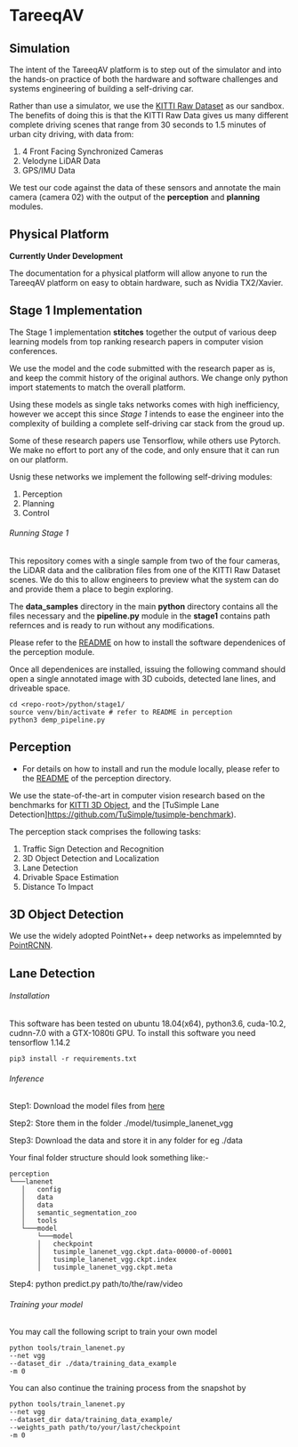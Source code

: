 TareeqAV
======

Simulation
------

The intent of the  TareeqAV platform is to step out of the simulator and into the hands-on practice of both the hardware and software challenges and systems engineering of building a self-driving car.

Rather than use a simulator, we use the [KITTI Raw Dataset](http://www.cvlibs.net/datasets/kitti/raw_data.php) as our sandbox.  The benefits of doing this is that the KITTI Raw Data gives us many different complete driving scenes that range from 30 seconds to 1.5 minutes of urban city driving, with data from:

1. 4 Front Facing Synchronized Cameras
2. Velodyne LiDAR Data
3. GPS/IMU Data

We test our code against the data of these sensors and annotate the main camera (camera 02) with the output of the __perception__ and __planning__ modules.

Physical Platform
------

**Currently Under Development**

The documentation for a physical platform will allow anyone to run the TareeqAV platform on easy to obtain hardware, such as Nvidia TX2/Xavier.


Stage 1 Implementation
------

The Stage 1 implementation __stitches__ together the output of various deep learning models from top ranking research papers in computer vision conferences.

We use the model and the code submitted with the research paper as is, and keep the commit history of the original authors.  We change only python import statements to match the overall platform.

Using these models as single taks networks comes with high inefficiency, however we accept this since *Stage 1* intends to ease the engineer into the complexity of building a complete self-driving car stack from the groud up.

Some of these research papers use Tensorflow, while others use Pytorch.  We make no effort to port any of the code, and only ensure that it can run on our platform.

Usnig these networks we implement the following self-driving modules:

1. Perception
2. Planning
3. Control

###### Running Stage 1

This repository comes with a single sample from two of the four cameras, the LiDAR data and the calibration files from one of the KITTI Raw Dataset scenes.  We do this to allow engineers to preview what the system can do and provide them a place to begin exploring.

The __data_samples__ directory in the main __python__ directory contains all the files necessary and the __pipeline.py__ module in the __stage1__ contains path refernces and is ready to run without any modifications.

Please refer to the [README](./perception/README.md) on how to install the software dependenices of the perception module.

Once all dependenices are installed, issuing the following command should open a single annotated image with 3D cuboids, detected lane lines, and driveable space.

```
cd <repo-root>/python/stage1/
source venv/bin/activate # refer to README in perception
python3 demp_pipeline.py
```

Perception
------


* For details on how to install and run the module locally, please refer to the [README](./perception/README.md) of the perception directory.

We use the state-of-the-art in computer vision research based on the benchmarks for [KITTI 3D Object](http://www.cvlibs.net/datasets/kitti/eval_object.php?obj_benchmark=3d), and the [TuSimple Lane Detection]https://github.com/TuSimple/tusimple-benchmark).

The perception stack comprises the following tasks:

1. Traffic Sign Detection and Recognition
2. 3D Object Detection and Localization
3. Lane Detection
4. Drivable Space Estimation
5. Distance To Impact

3D Object Detection
------

We use the widely adopted PointNet++ deep networks as impelemnted by [PointRCNN](https://arxiv.org/pdf/1812.04244.pdf).


Lane Detection
------

###### Installation
This software has been tested on ubuntu 18.04(x64), python3.6, cuda-10.2, cudnn-7.0 with a GTX-1080ti GPU. 
To install this software you need tensorflow 1.14.2 

```
pip3 install -r requirements.txt
```
###### Inference

Step1: Download the model files from [here](https://www.dropbox.com/sh/tnsf0lw6psszvy4/AAA81r53jpUI3wLsRW6TiPCya?dl=0)

Step2: Store them in the folder ./model/tusimple_lanenet_vgg

Step3: Download the data and store it in any folder for eg ./data

Your final folder structure should look something like:-

```
perception
└───lanenet
   │   config
   │   data
   │   data
   │   semantic_segmentation_zoo
   │   tools
   └───model
       └───model
       │   checkpoint
       │   tusimple_lanenet_vgg.ckpt.data-00000-of-00001
       │   tusimple_lanenet_vgg.ckpt.index
       │   tusimple_lanenet_vgg.ckpt.meta
```
Step4: python predict.py path/to/the/raw/video


###### Training your model

You may call the following script to train your own model

```
python tools/train_lanenet.py 
--net vgg 
--dataset_dir ./data/training_data_example
-m 0
```
You can also continue the training process from the snapshot by
```
python tools/train_lanenet.py 
--net vgg 
--dataset_dir data/training_data_example/ 
--weights_path path/to/your/last/checkpoint
-m 0
```
	


